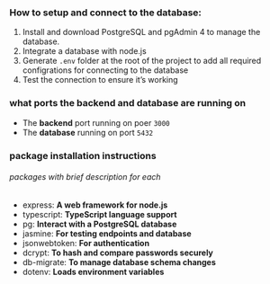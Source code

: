 ### How to setup and connect to the database:

1. Install and download PostgreSQL and pgAdmin 4 to manage the database.
2. Integrate a database with node.js
3. Generate `.env` folder at the root of the project to add all required configrations for connecting to the database
4. Test the connection to ensure it’s working

### what ports the backend and database are running on

- The **backend** port running on poer `3000`
- The **database** running on port `5432`

### package installation instructions

###### packages with brief description for each

- express: **A web framework for node.js**
- typescript: **TypeScript language support**
- pg: **Interact with a PostgreSQL database**
- jasmine: **For testing endpoints and database**
- jsonwebtoken: **For authentication**
- dcrypt: **To hash and compare passwords securely**
- db-migrate: **To manage database schema changes**
- dotenv: **Loads environment variables**
